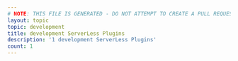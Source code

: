 ```yaml
---
# NOTE: THIS FILE IS GENERATED - DO NOT ATTEMPT TO CREATE A PULL REQUEST TO UPDATE THE DATA. 
layout: topic
topic: development
title: development ServerLess Plugins
description: '1 development ServerLess Plugins'
count: 1
---
```


